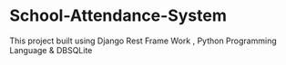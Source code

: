 # School-Attendance-System
This project built using Django Rest Frame Work , Python Programming Language &amp; DBSQLite
